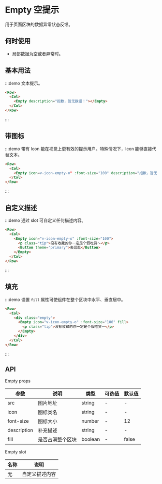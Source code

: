# Empty 空提示

用于页面区块的数据异常状态反馈。

## 何时使用

- 局部数据为空或者异常时。

## 基本用法

:::demo 文本提示。

```html
<Row>
  <Col>
    <Empty description="抱歉，暂无数据！"></Empty>
  </Col>
</Row>
```
:::

## 带图标

:::demo 带有 Icon 能在视觉上更有效的提示用户。特殊情况下，Icon 能够直接代替文本。

```html
<Row>
  <Col>
    <Empty icon=v-icon-empty-o" :font-size="100" description="抱歉，暂无数据！"></Empty>
  </Col>
</Row>
```
:::

## 自定义描述

:::demo 通过 slot 可自定义任何描述内容。

```html
<Row>
  <Col>
    <Empty icon="v-icon-empty-o" :font-size="100">
      <p class="tip">没有收藏的你一定是个假吃货～</p>
      <Button theme="primary">去逛逛</Button>
    </Empty>
  </Col>
</Row>
```
:::

## 填充

:::demo 设置 `fill` 属性可使组件在整个区块中水平、垂直居中。

```html
<Row>
  <Col>
    <div class="empty">
      <Empty icon="v-icon-empty-o" :font-size="100" fill>
        <p class="tip">没有收藏的你一定是个假吃货～</p>
      </Empty>
    </div>
  </Col>
</Row>
```
:::

## API

Empty props

| 参数 | 说明 | 类型 | 可选值 | 默认值 |
|---- |---- |---- |---- |---- |
| src | 图片地址 | string | - | - |
| icon | 图标类名 | string | - | - |
| font-size | 图标大小 | number | - | 12 |
| description | 补充描述 | string | - | - |
| fill | 是否占满整个区块 | boolean | - | false |

Empty slot

| 名称 | 说明 |
|---- |---- |
| 无 | 自定义描述内容 |

<script>
  import Row from '@/components/row';
  import Col from '@/components/col';
  import Button from '@/components/button';
  import Empty from '@/components/empty';

  export default {
    components: {
      Row,
      Col,
      Button,
      Empty,
    },
    methods: {
    },
  };
</script>
<style lang="scss" scoped>
.empty { height: 300px; }
.tip { padding-bottom: 10px; }
</style>